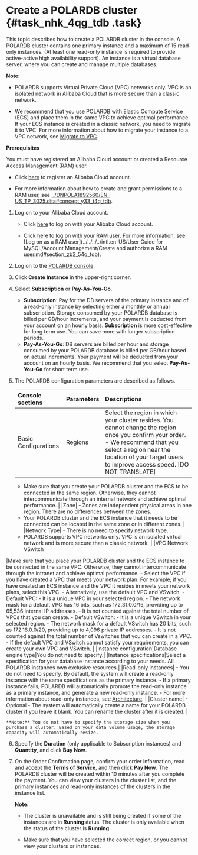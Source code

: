 # Create a POLARDB cluster {#task_nhk_4qg_tdb .task}

This topic describes how to create a POLARDB cluster in the console. A POLARDB cluster contains one primary instance and a maximum of 15 read-only instances. \(At least one read-only instance is required to provide active-active high availability support\). An instance is a virtual database server, where you can create and manage multiple databases.

**Note:** 

-   POLARDB supports Virtual Private Cloud \(VPC\) networks only. VPC is an isolated network in Alibaba Cloud that is more secure than a classic network.

-   We recommend that you use POLARDB with Elastic Compute Service \(ECS\) and place them in the same VPC to achieve optimal performance. If your ECS instance is created in a classic network, you need to migrate it to VPC. For more information about how to migrate your instance to a VPC network, see [Migrate to VPC](https://help.aliyun.com/document_detail/55051.html).

****Prerequisites****

You must have registered an Alibaba Cloud account or created a Resource Access Management \(RAM\) user.

-   Click [here](https://account.alibabacloud.com/login/login.htm) to register an Alibaba Cloud account.

-   For more information about how to create and grant permissions to a RAM user, see [../DNPOLA1892560/EN-US\_TP\_3025.dita\#concept\_y33\_t4q\_tdb](../DNPOLA1892560/EN-US_TP_3025.dita#concept_y33_t4q_tdb).


1.  Log on to your Alibaba Cloud account. 
    -   Click [here](https://account.alibabacloud.com/login/login.htm) to log on with your Alibaba Cloud account.

    -   Click [here](ttps://signin-intl.aliyun.com/login.htm) to log on with your RAM user. For more information, see [Log on as a RAM user](../../../../intl.en-US/User Guide for MySQL/Account Management/Create and authorize a RAM user.md#section_zb2_54q_tdb).

2.  Log on to the [POLARDB console](https://polardb.console.aliyun.com/).
3.  Click **Create Instance** in the upper-right corner.
4.  Select **Subscription** or **Pay-As-You-Go**. 
    -   **Subscription**: Pay for the DB servers of the primary instance and of a read-only instance by selecting either a monthly or annual subscription. Storage consumed by your POLARDB database is billed per GB/hour increments, and your payment is deducted from your account on an hourly basis. **Subscription** is more cost-effective for long term use. You can save more with longer subscription periods.
    -   **Pay-As-You-Go**: DB servers are billed per hour and storage consumed by your POLARDB database is billed per GB/hour based on actual increments. Your payment will be deducted from your account on an hourly basis. We recommend that you select **Pay-As-You-Go** for short term use.
5.  The POLARDB configuration parameters are described as follows. 

    |Console sections|Parameters|Descriptions|
    |:---------------|:---------|:-----------|
    |Basic Configurations|Regions|Select the region in which your cluster resides. You cannot change the region once you confirm your order.     -   We recommend that you select a region near the location of your target users to improve access speed. \[DO NOT TRANSLATE\]
    -   Make sure that you create your POLARDB cluster and the ECS to be connected in the same region. Otherwise, they cannot intercommunicate through an internal network and achieve optimal performance.
 |
    |Zone|     -   Zones are independent physical areas in one region. There are no differences between the zones.
    -   Your POLARDB cluster and the ECS instance that it needs to be connected can be located in the same zone or in different zones.
 |
    |Network Type|     -   There is no need to specify network type.
    -   POLARDB supports VPC networks only. VPC is an isolated virtual network and is more secure than a classic network.
 |
    |VPC Network VSwitch

 |Make sure that you place your POLARDB cluster and the ECS instance to be connected in the same VPC. Otherwise, they cannot intercommunicate through the intranet and achieve optimal performance.     -   Select the VPC if you have created a VPC that meets your network plan. For example, if you have created an ECS instance and the VPC it resides in meets your network plans, select this VPC.
    -   Alternatively, use the default VPC and VSwitch.
        -   Default VPC:
            -   It is a unique VPC in your selected region.
            -   The network mask for a default VPC has 16 bits, such as 172.31.0.0/16, providing up to 65,536 internal IP addresses.
            -   It is not counted against the total number of VPCs that you can create.
        -   Default VSwitch:
            -   It is a unique VSwitch in your selected region.
            -   The network mask for a default VSwitch has 20 bits, such as 172.16.0.0/20, providing up to 4,096 private IP addresses.
            -   It is not counted against the total number of Vswitches that you can create in a VPC.
    -   If the default VPC and VSwitch cannot satisfy your requirements, you can create your own VPC and VSwitch.
 |
    |Instance configuration|Database engine type|You do not need to specify.|
    |Instance specifications|Select a specification for your database instance according to your needs. All POLARDB instances own exclusive resources.|
    |Read-only instances|     -   You do not need to specify. By default, the system will create a read-only instance with the same specifications as the primary instance.
    -   If a primary instance fails, POLARDB will automatically promote the read-only instance as a primary instance, and generate a new read-only instance.
    -   For more information about read-only instances, see [Architecture](https://help.aliyun.com/document_detail/58766.html).
 |
    |Cluster name|     -   Optional
    -   The system will automatically create a name for your POLARDB cluster if you leave it blank. You can rename the cluster after it is created.
 |

    **Note:** You do not have to specify the storage size when you purchase a cluster. Based on your data volume usage, the storage capacity will automatically resize.

6.  Specify the **Duration** \(only applicable to Subscription instances\) and **Quantity**, and click **Buy Now**.
7.  On the Order Confirmation page, confirm your order information, read and accept the **Terms of Service**, and then click **Pay Now**. The POLARDB cluster will be created within 10 minutes after you complete the payment. You can view your clusters in the cluster list, and the primary instances and read-only instances of the clusters in the instance list.

    **Note:** 

    -   The cluster is unavailable and is still being created if some of the instances are in **Running**status. The cluster is only available when the status of the cluster is **Running**.

    -   Make sure that you have selected the correct region, or you cannot view your clusters or instances.


